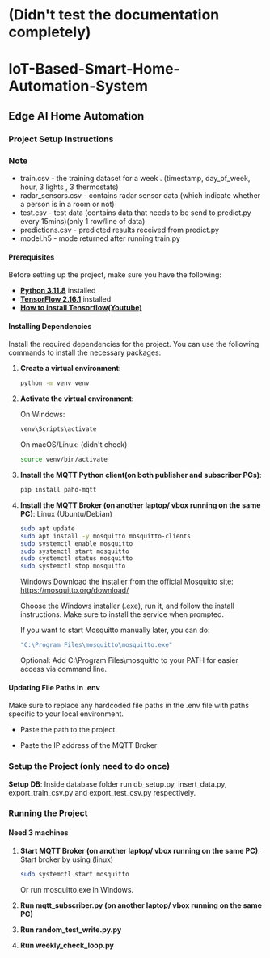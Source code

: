 # (Didn't test the documentation completely)

# IoT-Based-Smart-Home-Automation-System

## Edge AI Home Automation

### Project Setup Instructions

### Note
- train.csv - the training dataset for a week . (timestamp, day_of_week, hour, 3 lights , 3 thermostats)
- radar_sensors.csv - contains radar sensor data (which indicate whether a person is in a room or not)
- test.csv  - test data (contains data that needs to be send to predict.py every 15mins)(only 1 row/line of data)
- predictions.csv - predicted results received from predict.py 
- model.h5  - mode returned after running train.py

#### Prerequisites

Before setting up the project, make sure you have the following:

- [**Python 3.11.8**](https://www.python.org/downloads/release/python-3118/)   installed
- [**TensorFlow 2.16.1**](https://pypi.org/project/tensorflow/2.16.1/#files) installed
- [**How to  install Tensorflow(Youtube)**](https://youtu.be/0w-D6YaNxk8?feature=shared)


#### Installing Dependencies

Install the required dependencies for the project. You can use the following commands to install the necessary packages:

1. **Create a virtual environment**: 
   ```bash
   python -m venv venv
   ```

2. **Activate the virtual environment**:
   
   On Windows:
   ```bash
   venv\Scripts\activate
   ```
   
   On macOS/Linux: (didn't check)
   ```bash
   source venv/bin/activate
   ```
3. **Install the MQTT Python client(on both publisher and subscriber PCs)**:
   ```bash
   pip install paho-mqtt
   ```

4. **Install the MQTT Broker (on another laptop/ vbox running on the same PC)**:
   Linux (Ubuntu/Debian)
   ```bash
   sudo apt update
   sudo apt install -y mosquitto mosquitto-clients
   sudo systemctl enable mosquitto
   sudo systemctl start mosquitto
   sudo systemctl status mosquitto
   sudo systemctl stop mosquitto 
   ```   
   Windows
   Download the installer from the official Mosquitto site:
   https://mosquitto.org/download/

   Choose the Windows installer (.exe), run it, and follow the install instructions.
   Make sure to install the service when prompted.

   If you want to start Mosquitto manually later, you can do:
   ```bash
   "C:\Program Files\mosquitto\mosquitto.exe"
   ```
   Optional: Add C:\Program Files\mosquitto to your PATH for easier access via command line. 

#### Updating File Paths in .env

Make sure to replace any hardcoded file paths in the .env file with paths specific to your local environment.

- Paste the path to the project.

- Paste the IP address of the MQTT Broker

### Setup the Project (only need to do once)

**Setup DB**:   Inside database folder run db_setup.py, insert_data.py, export_train_csv.py and export_test_csv.py respectively.


### Running the Project
#### Need 3 machines
1. **Start MQTT Broker (on another laptop/ vbox running on the same PC)**:
   Start broker by using (linux)
   ```bash
   sudo systemctl start mosquitto
   ```
   Or run mosquitto.exe in Windows.
 
2. **Run mqtt_subscriber.py (on another laptop/ vbox running on the same PC)**

3. **Run random_test_write.py.py**
 
4. **Run weekly_check_loop.py**